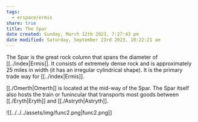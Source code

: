 ```yaml
---
tags:
  - erspace/ermis
share: true
title: The Spar
date created: Sunday, March 12th 2023, 7:27:43 pm
date modified: Saturday, September 23rd 2023, 10:22:21 am
---
```


The Spar is the great rock column that spans the diameter of [[../index|Ermis]]. It consists of extremely dense rock and is approximately 25 miles in width (it has an irregular cylindrical shape). It is the primary trade way for [[../index|Ermis]]. 

[[./Omerth|Omerth]] is located at the mid-way of the Spar. The Spar itself also hosts the train or funincular that transports most goods between [[./Eryth|Eryth]] and [[./Astryth|Astryth]]. 

![[../../../assets/img/func2.png|func2.png]]